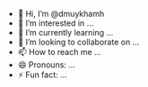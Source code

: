 - 👋 Hi, I’m @dmuykhamh
- 👀 I’m interested in ...
- 🌱 I’m currently learning ...
- 💞️ I’m looking to collaborate on ...
- 📫 How to reach me ...
- 😄 Pronouns: ...
- ⚡ Fun fact: ...

<!---
dmuykhamh/dmuykhamh is a ✨ special ✨ repository because its `README.md` (this file) appears on your GitHub profile.
You can click the Preview link to take a look at your changes.
--->
